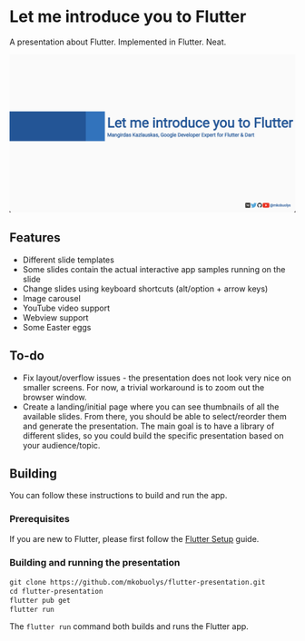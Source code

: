 # Let me introduce you to Flutter

A presentation about Flutter. Implemented in Flutter. Neat.

![Repository header](header.png)

## Features

- Different slide templates
- Some slides contain the actual interactive app samples running on the slide
- Change slides using keyboard shortcuts (alt/option + arrow keys)
- Image carousel
- YouTube video support
- Webview support
- Some Easter eggs

## To-do

- Fix layout/overflow issues - the presentation does not look very nice on smaller screens. For now, a trivial workaround is to zoom out the browser window.
- Create a landing/initial page where you can see thumbnails of all the available slides. From there, you should be able to select/reorder them and generate the presentation. The main goal is to have a library of different slides, so you could build the specific presentation based on your audience/topic.

## Building

You can follow these instructions to build and run the app.

### Prerequisites

If you are new to Flutter, please first follow the [Flutter Setup](https://flutter.dev/setup/) guide.

### Building and running the presentation

```
git clone https://github.com/mkobuolys/flutter-presentation.git
cd flutter-presentation
flutter pub get
flutter run
```

The `flutter run` command both builds and runs the Flutter app.

